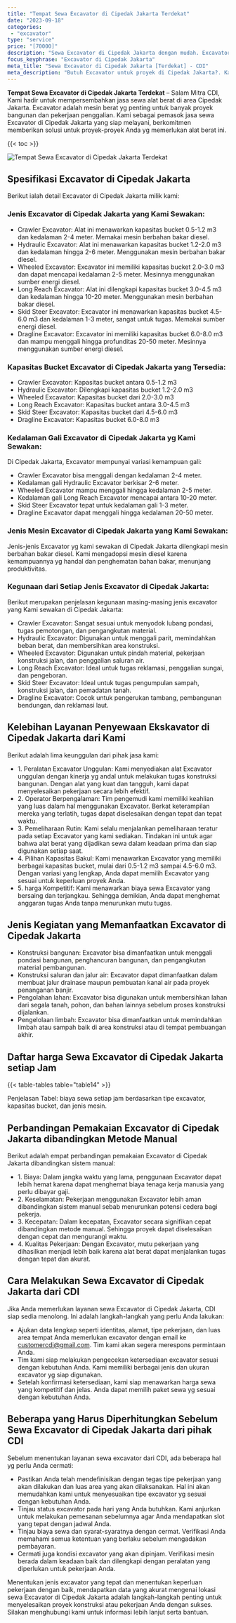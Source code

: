 ```yaml
---
title: "Tempat Sewa Excavator di Cipedak Jakarta Terdekat"
date: "2023-09-18"
categories:
 - "excavator"
type: "service"
price: "[70000]"
description: "Sewa Excavator di Cipedak Jakarta dengan mudah. Excavator unggulan untuk proyek pembangunan yang membutuhkan peralatan profesional dengan performa maksimal. Dapatkan informasi detail."
focus_keyphrase: "Excavator di Cipedak Jakarta"
meta_title: "Sewa Excavator di Cipedak Jakarta [Terdekat] - CDI"
meta_description: "Butuh Excavator untuk proyek di Cipedak Jakarta?. Kami menyediakan Excavator berkualitas untuk mendukung produktivitas. Harga kompetitif tersedia."
---
```


**Tempat Sewa Excavator di Cipedak Jakarta Terdekat** – Salam Mitra CDI, Kami hadir untuk mempersembahkan jasa sewa alat berat di area Cipedak Jakarta. Excavator adalah mesin berat yg penting untuk banyak proyek bangunan dan pekerjaan penggalian. Kami sebagai pemasok jasa sewa Excavator di Cipedak Jakarta yang siap melayani, berkomitmen memberikan solusi untuk proyek-proyek Anda yg memerlukan alat berat ini.

{{< toc >}}

![Tempat Sewa Excavator di Cipedak Jakarta Terdekat](/images/excavator/excavator-11.jpg)

## Spesifikasi Excavator di Cipedak Jakarta

Berikut ialah detail Excavator di Cipedak Jakarta milik kami:

### Jenis Excavator di Cipedak Jakarta yang Kami Sewakan:

*   Crawler Excavator: Alat ini menawarkan kapasitas bucket 0.5-1.2 m3 dan kedalaman 2-4 meter. Memakai mesin berbahan bakar diesel.
*   Hydraulic Excavator: Alat ini menawarkan kapasitas bucket 1.2-2.0 m3 dan kedalaman hingga 2-6 meter. Menggunakan mesin berbahan bakar diesel.
*   Wheeled Excavator: Excavator ini memiliki kapasitas bucket 2.0-3.0 m3 dan dapat mencapai kedalaman 2-5 meter. Mesinnya menggunakan sumber energi diesel.
*   Long Reach Excavator: Alat ini dilengkapi kapasitas bucket 3.0-4.5 m3 dan kedalaman hingga 10-20 meter. Menggunakan mesin berbahan bakar diesel.
*   Skid Steer Excavator: Excavator ini menawarkan kapasitas bucket 4.5-6.0 m3 dan kedalaman 1-3 meter, sangat untuk tugas. Memakai sumber energi diesel.
*   Dragline Excavator: Excavator ini memiliki kapasitas bucket 6.0-8.0 m3 dan mampu menggali hingga profunditas 20-50 meter. Mesinnya menggunakan sumber energi diesel.

### Kapasitas Bucket Excavator di Cipedak Jakarta yang Tersedia:

*   Crawler Excavator: Kapasitas bucket antara 0.5-1.2 m3
*   Hydraulic Excavator: Dilengkapi kapasitas bucket 1.2-2.0 m3
*   Wheeled Excavator: Kapasitas bucket dari 2.0-3.0 m3
*   Long Reach Excavator: Kapasitas bucket antara 3.0-4.5 m3
*   Skid Steer Excavator: Kapasitas bucket dari 4.5-6.0 m3
*   Dragline Excavator: Kapasitas bucket 6.0-8.0 m3

### Kedalaman Gali Excavator di Cipedak Jakarta yg Kami Sewakan:

Di Cipedak Jakarta, Excavator mempunyai variasi kemampuan gali:

*   Crawler Excavator bisa menggali dengan kedalaman 2-4 meter.
*   Kedalaman gali Hydraulic Excavator berkisar 2-6 meter.
*   Wheeled Excavator mampu menggali hingga kedalaman 2-5 meter.
*   Kedalaman gali Long Reach Excavator mencapai antara 10-20 meter.
*   Skid Steer Excavator tepat untuk kedalaman gali 1-3 meter.
*   Dragline Excavator dapat menggali hingga kedalaman 20-50 meter.

### Jenis Mesin Excavator di Cipedak Jakarta yang Kami Sewakan:

Jenis-jenis Excavator yg kami sewakan di Cipedak Jakarta dilengkapi mesin berbahan bakar diesel. Kami mengadopsi mesin diesel karena kemampuannya yg handal dan penghematan bahan bakar, menunjang produktivitas.

### Kegunaan dari Setiap Jenis Excavator di Cipedak Jakarta:

Berikut merupakan penjelasan kegunaan masing-masing jenis excavator yang Kami sewakan di Cipedak Jakarta:

*   Crawler Excavator: Sangat sesuai untuk menyodok lubang pondasi, tugas pemotongan, dan pengangkutan material.
*   Hydraulic Excavator: Digunakan untuk menggali parit, memindahkan beban berat, dan membersihkan area konstruksi.
*   Wheeled Excavator: Digunakan untuk pindah material, pekerjaan konstruksi jalan, dan penggalian saluran air.
*   Long Reach Excavator: Ideal untuk tugas reklamasi, penggalian sungai, dan pengeboran.
*   Skid Steer Excavator: Ideal untuk tugas pengumpulan sampah, konstruksi jalan, dan pemadatan tanah.
*   Dragline Excavator: Cocok untuk pengerukan tambang, pembangunan bendungan, dan reklamasi laut.

## Kelebihan Layanan Penyewaan Ekskavator di Cipedak Jakarta dari Kami

Berikut adalah lima keunggulan dari pihak jasa kami:

*   1\. Peralatan Excavator Unggulan: Kami menyediakan alat Excavator unggulan dengan kinerja yg andal untuk melakukan tugas konstruksi bangunan. Dengan alat yang kuat dan tangguh, kami dapat menyelesaikan pekerjaan secara lebih efektif.
*   2\. Operator Berpengalaman: Tim pengemudi kami memiliki keahlian yang luas dalam hal menggunakan Excavator. Berkat keterampilan mereka yang terlatih, tugas dapat diselesaikan dengan tepat dan tepat waktu.
*   3\. Pemeliharaan Rutin: Kami selalu menjalankan pemeliharaan teratur pada setiap Excavator yang kami sediakan. Tindakan ini untuk agar bahwa alat berat yang dijadikan sewa dalam keadaan prima dan siap digunakan setiap saat.
*   4\. Pilihan Kapasitas Bakul: Kami menawarkan Excavator yang memiliki berbagai kapasitas bucket, mulai dari 0.5-1.2 m3 sampai 4.5-6.0 m3. Dengan variasi yang lengkap, Anda dapat memilih Excavator yang sesuai untuk keperluan proyek Anda.
*   5\. harga Kompetitif: Kami menawarkan biaya sewa Excavator yang bersaing dan terjangkau. Sehingga demikian, Anda dapat menghemat anggaran tugas Anda tanpa menurunkan mutu tugas.

## Jenis Kegiatan yang Memanfaatkan Excavator di Cipedak Jakarta

*   Konstruksi bangunan: Excavator bisa dimanfaatkan untuk menggali pondasi bangunan, penghancuran bangunan, dan pengangkutan material pembangunan.
*   Konstruksi saluran dan jalur air: Excavator dapat dimanfaatkan dalam membuat jalur drainase maupun pembuatan kanal air pada proyek penanganan banjir.
*   Pengolahan lahan: Excavator bisa digunakan untuk membersihkan lahan dari segala tanah, pohon, dan bahan lainnya sebelum proses konstruksi dijalankan.
*   Pengelolaan limbah: Excavator bisa dimanfaatkan untuk memindahkan limbah atau sampah baik di area konstruksi atau di tempat pembuangan akhir.

## Daftar harga Sewa Excavator di Cipedak Jakarta setiap Jam

{{< table-tables table="table14" >}}

Penjelasan Tabel: biaya sewa setiap jam berdasarkan tipe excavator, kapasitas bucket, dan jenis mesin.

## Perbandingan Pemakaian Excavator di Cipedak Jakarta dibandingkan Metode Manual

Berikut adalah empat perbandingan pemakaian Excavator di Cipedak Jakarta dibandingkan sistem manual:

*   1\. Biaya: Dalam jangka waktu yang lama, penggunaan Excavator dapat lebih hemat karena dapat menghemat biaya tenaga kerja manusia yang perlu dibayar gaji.
*   2\. Keselamatan: Pekerjaan menggunakan Excavator lebih aman dibandingkan sistem manual sebab menurunkan potensi cedera bagi pekerja.
*   3\. Kecepatan: Dalam kecepatan, Excavator secara signifikan cepat dibandingkan metode manual. Sehingga proyek dapat diselesaikan dengan cepat dan mengurangi waktu.
*   4\. Kualitas Pekerjaan: Dengan Excavator, mutu pekerjaan yang dihasilkan menjadi lebih baik karena alat berat dapat menjalankan tugas dengan tepat dan akurat.

## Cara Melakukan Sewa Excavator di Cipedak Jakarta dari CDI

Jika Anda memerlukan layanan sewa Excavator di Cipedak Jakarta, CDI siap sedia menolong. Ini adalah langkah-langkah yang perlu Anda lakukan:

*   Ajukan data lengkap seperti identitas, alamat, tipe pekerjaan, dan luas area tempat Anda memerlukan excavator dengan email ke customercdi@gmail.com. Tim kami akan segera merespons permintaan Anda.
*   Tim kami siap melakukan pengecekan ketersediaan excavator sesuai dengan kebutuhan Anda. Kami memiliki berbagai jenis dan ukuran excavator yg siap digunakan.
*   Setelah konfirmasi ketersediaan, kami siap menawarkan harga sewa yang kompetitif dan jelas. Anda dapat memilih paket sewa yg sesuai dengan kebutuhan Anda.

## Beberapa yang Harus Diperhitungkan Sebelum Sewa Excavator di Cipedak Jakarta dari pihak CDI

Sebelum menentukan layanan sewa excavator dari CDI, ada beberapa hal yg perlu Anda cermati:

*   Pastikan Anda telah mendefinisikan dengan tegas tipe pekerjaan yang akan dilakukan dan luas area yang akan dilaksanakan. Hal ini akan memudahkan kami untuk menyesuaikan tipe excavator yg sesuai dengan kebutuhan Anda.
*   Tinjau status excavator pada hari yang Anda butuhkan. Kami anjurkan untuk melakukan pemesanan sebelumnya agar Anda mendapatkan slot yang tepat dengan jadwal Anda.
*   Tinjau biaya sewa dan syarat-syaratnya dengan cermat. Verifikasi Anda memahami semua ketentuan yang berlaku sebelum mengadakan pembayaran.
*   Cermati juga kondisi excavator yang akan dipinjam. Verifikasi mesin berada dalam keadaan baik dan dilengkapi dengan peralatan yang diperlukan untuk pekerjaan Anda.

Menentukan jenis excavator yang tepat dan menentukan keperluan pekerjaan dengan baik, mendapatkan data yang akurat mengenai lokasi sewa Excavator di Cipedak Jakarta adalah langkah-langkah penting untuk menyelesaikan proyek konstruksi atau pekerjaan Anda dengan sukses. Silakan menghubungi kami untuk informasi lebih lanjut serta bantuan.
